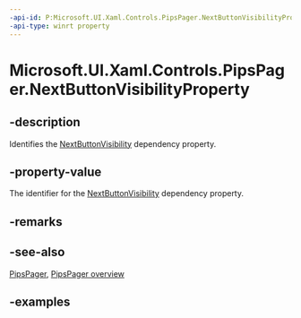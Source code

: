 ```yaml
---
-api-id: P:Microsoft.UI.Xaml.Controls.PipsPager.NextButtonVisibilityProperty
-api-type: winrt property
---
```


# Microsoft.UI.Xaml.Controls.PipsPager.NextButtonVisibilityProperty

<!--
public static Windows.UI.Xaml.DependencyProperty NextButtonVisibilityProperty { get; }
-->

## -description

Identifies the [NextButtonVisibility](pipspager_nextbuttonvisibility.md) dependency property.

## -property-value

The identifier for the [NextButtonVisibility](pipspager_nextbuttonvisibility.md) dependency property.

## -remarks

## -see-also

[PipsPager](pipspager.md), [PipsPager overview](/windows/apps/design/controls/pipspager)

## -examples
